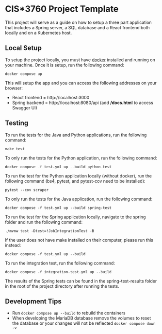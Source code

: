 # CIS*3760 Project Template

This project will serve as a guide on how to setup a three part application that includes a Spring server, a SQL database and a React frontend both locally and on a Kubernetes host.

## Local Setup

To setup the project locally, you must have [docker](https://www.docker.com/products/docker-desktop/) installed and running on your machine. Once it is setup, run the following command:

```
docker compose up
```

This will setup the app and you can access the following addresses on your browser:
- React frontend = http://localhost:3000
- Spring backend = http://localhost:8080/api (add **/docs.html** to access Swagger UI)

## Testing
To run the tests for the Java and Python applications, run the following command:

```
make test
```

To only run the tests for the Python application, run the following command:

```
docker compose -f test.yml up --build python-test
```

To run the test for the Python application locally (without docker), run the following command (bs4, pytest, and pytest-cov need to be installed):

```
pytest --cov scraper
```

To only run the tests for the Java application, run the following command:

```
docker compose -f test.yml up --build spring-test
```

To run the test for the Spring application locally, navigate to the spring folder and run the following command:

```
./mvnw test -Dtest=!JobIntegrationTest -B
```

If the user does not have make installed on their computer, please run this instead:

```
docker compose -f test.yml up --build
```

To run the integration test, run the following command:

```
docker compose -f integration-test.yml up --build
```

The results of the Spring tests can be found in the spring-test-results folder in the root of the project directory after running the tests.

## Development Tips
- Run `docker compose up --build` to rebuild the containers
- When developing the MariaDB database remove the volumes to reset the database or your changes will not be reflected `docker compose down -v`
